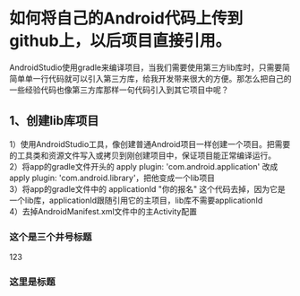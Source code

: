 # 如何将自己的Android代码上传到github上，以后项目直接引用。
AndroidStudio使用gradle来编译项目，当我们需要使用第三方lib库时，只需要简简单单一行代码就可以引入第三方库，给我开发带来很大的方便。那怎么把自己的一些经验代码也像第三方库那样一句代码引入到其它项目中呢？
## 1、创建lib库项目
1）使用AndroidStudio工具，像创建普通Android项目一样创建一个项目。把需要的工具类和资源文件写入或拷贝到刚创建项目中，保证项目能正常编译运行。<br/>
2）将app的gradle文件开头的 apply plugin: 'com.android.application' 改成 apply plugin: 'com.android.library'，把他变成一个lib项目<br/>
3）将app的gradle文件中的 applicationId "你的报名" 这个代码去掉，因为它是一个lib库，applicationId跟随引用它的主项目，lib库不需要applicationId<br/>
4）去掉AndroidManifest.xml文件中的主Activity配置<br/>

### 这个是三个井号标题
123
### 这里是标题
